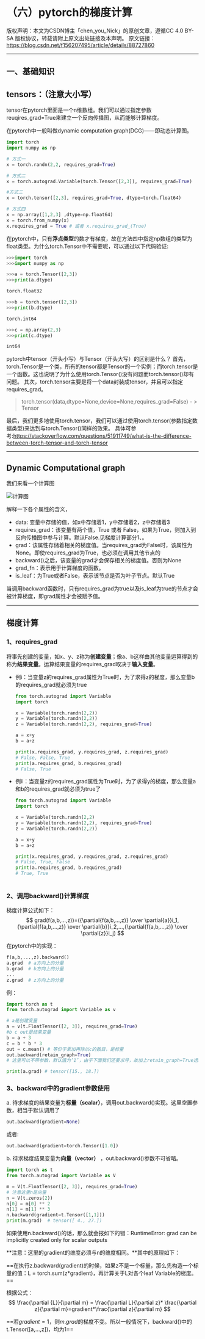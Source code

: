 # （六）pytorch的梯度计算

版权声明：本文为CSDN博主「chen_you_Nick」的原创文章，遵循CC 4.0 BY-SA 版权协议，转载请附上原文出处链接及本声明。
原文链接：https://blog.csdn.net/f156207495/article/details/88727860

-----

## 一、基础知识

## tensors：（注意大小写）

tensor在pytorch里面是一个n维数组。我们可以通过指定参数reuqires_grad=True来建立一个反向传播图，从而能够计算梯度。

在pytorch中一般叫做dynamic computation graph(DCG)——即动态计算图。

```python
import torch
import numpy as np

# 方式一
x = torch.randn(2,2, requires_grad=True)

# 方式二
x = torch.autograd.Variable(torch.Tensor([2,3]), requires_grad=True)

#方式三
x = torch.tensor([2,3], requires_grad=True, dtype=torch.float64)

# 方式四
x = np.array([1,2,3] ,dtype=np.float64)
x = torch.from_numpy(x)
x.requires_grad = True # 或者 x.requires_grad_(True)


```

在pytorch中，只有**浮点类型**的数才有梯度，故在方法四中指定np数组的类型为float类型。为什么torch.Tensor中不需要呢，可以通过以下代码验证:

```python
>>>import torch
>>>import numpy as np

>>>a = torch.Tensor([2,3])
>>>print(a.dtype)

torch.float32
```
```python
>>>b = torch.tensor([2,3])
>>>print(b.dtype)  

torch.int64
```
```python
>>>c = np.array(2,3)
>>>print(c.dtype) 

int64
```

pytorch中tensor（开头小写）与Tensor（开头大写）的区别是什么？
首先，torch.Tensor是一个类，所有的tensor都是Tensor的一个实例；而torch.tensor是一个函数。这也说明了为什么使用torch.Tensor()没有问题而torch.tensor()却有问题。
其次，torch.tensor主要是将一个data封装成tensor，并且可以指定requires_grad。

> torch.tensor(data,dtype=None,device=None,requires_grad=False) - > Tensor

最后，我们更多地使用torch.tensor，我们可以通过使用torch.tensor(参数指定数据类型)来达到与torch.Tensor()同样的效果。
具体可参考:https://stackoverflow.com/questions/51911749/what-is-the-difference-between-torch-tensor-and-torch-tensor

---

## Dynamic Computational graph

我们来看一个计算图

![计算图](image/20190321215807902.png)

解释一下各个属性的含义，

- data: 变量中存储的值，如x中存储着1，y中存储着2，z中存储着3
- requires_grad：该变量有两个值，True 或者 False，如果为True，则加入到反向传播图中参与计算。默认False.见梯度计算部分1、。
- grad：该属性存储着相关的梯度值。当requires_grad为False时，该属性为None。即使requires_grad为True，也必须在调用其他节点的
- backward()之后，该变量的grad才会保存相关的梯度值。否则为None
- grad_fn：表示用于计算梯度的函数。
- is_leaf：为True或者False，表示该节点是否为叶子节点。默认True

当调用backward函数时，只有requires_grad为true以及is_leaf为true的节点才会被计算梯度，即grad属性才会被赋予值。

---

## 梯度计算

### 1、requires_grad

​		将事先创建的变量，如x、y、z称为**创建变量**；像a、b这样由其他变量运算得到的称为**结果变量**。运算结果变量的requires_grad取决于**输入变量**。

- 例i：当变量z的requires_grad属性为True时，为了求得z的梯度，那么变量b的requires_grad就必须为true

  ```python
  from torch.autograd import Variable
  import torch

  x = Variable(torch.randn(2,2))
  y = Variable(torch.randn(2,2))
  z = Variable(torch.randn(2,2), requires_grad=True)

  a = x+y
  b = a+z

  print(x.requires_grad, y.requires_grad, z.requires_grad) 
  # False, False, True
  print(a.requires_grad, b.requires_grad) 
  # False, True
  ```

- 例ii：当变量z的requires_grad属性为True时，为了求得y的梯度，那么变量a和b的requires_grad就必须为true了

  ```python
  from torch.autograd import Variable
  import torch
  
  x = Variable(torch.randn(2,2)
  y = Variable(torch.randn(2,2), requires_grad=True)
  z = Variable(torch.randn(2,2))
  
  a = x+y
  b = a+z
  
  print(x.requires_grad, y.requires_grad, z.requires_grad) 
  # False, True, False
  print(a.requires_grad, b.requires_grad) 
  # True, True
               
  ```
  



### 2、调用backward()计算梯度

梯度计算公式如下：
$$
grad(f(a,b,...,z))=({\partial{f(a,b,...,z)} \over \partial{a}}i_1,{\partial{f(a,b,...,z)} \over \partial{b}}i_2,...,{\partial{f(a,b,...,z)} \over \partial{z}}i_j)
$$

在pytorch中的实现：

```python
f(a,b,...,z).backward()
a.grad  # a方向上的分量
b.grad  # b方向上的分量
...
z.grad  # z方向上的分量
```

例：

```python
import torch as t
from torch.autograd import Variable as v

# a是创建变量
a = v(t.FloatTensor([2, 3]), requires_grad=True) 
#b c out是结果变量
b = a + 3
c = b * b * 3
out = c.mean() # 等价于累加再除以c的数目，是标量
out.backward(retain_graph=True) 
# 这里可以不带参数，默认值为‘1’，由于下面我们还要求导，故加上retain_graph=True选项

print(a.grad) # tensor([15., 18.])

```



### 3、backward中的gradient参数使用

a. 待求梯度的结果变量为**标量（scalar）**，调用out.backward()实现。这里空置参数，相当于默认调用了

```python
out.backward(gradient=None)
```

或者:

```python
out.backward(gradient=torch.Tensor([1.0])
```


b. 待求梯度结果变量为**向量（vector）** ，out.backward()参数不可省略。

```python
import torch as t
from torch.autograd import Variable as V

m = V(t.FloatTensor([2, 3]), requires_grad=True)   
# 注意这里n是向量
n = V(t.zeros(2))
n[0] = m[0] ** 2
n[1] = m[1] ** 3
n.backward(gradient=t.Tensor([1,1]))
print(m.grad)  # tensor([ 4., 27.])
```

如果使用n.backward()的话，那么就会报如下的错：RuntimeError: grad can be implicitly created only for scalar outputs

**注意：这里的gradient的维度必须与n的维度相同。**其中的原理如下：

==在执行z.backward(gradient)的时候，如果z不是一个标量，那么先构造一个标量的值：L = torch.sum(z*gradient)，再计算关于L对各个leaf Variable的梯度。==

根据公式：
$$
\frac{\partial {L}}{\partial m} = \frac{\partial L}{\partial z}* \frac{\partial z}{\partial m}=gradient*\frac{\partial z}{\partial m}
$$

==若$gradient=1$，则$m.grad$的梯度不变。所以一般情况下，backward()中的t.Tensor([a,...,z])，均为1==